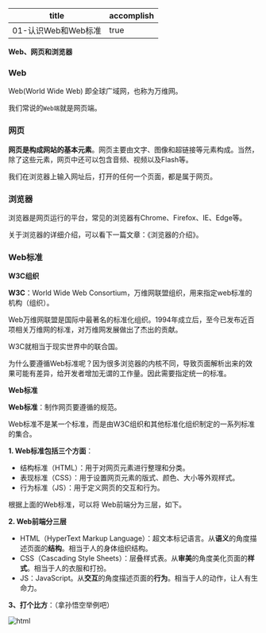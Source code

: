 | title               | accomplish |
| ------------------- | ---------- |
| 01-认识Web和Web标准 | true       |

**Web、网页和浏览器**

### Web

Web(World Wide Web) 即全球广域网，也称为万维网。

我们常说的`Web端`就是网页端。



### 网页

**网页是构成网站的基本元素**。网页主要由文字、图像和超链接等元素构成。当然，除了这些元素，网页中还可以包含音频、视频以及Flash等。

我们在浏览器上输入网址后，打开的任何一个页面，都是属于网页。

### 浏览器

浏览器是网页运行的平台，常见的浏览器有Chrome、Firefox、IE、Edge等。

关于浏览器的详细介绍，可以看下一篇文章：《浏览器的介绍》。

### Web标准

**W3C组织**

**W3C**：World Wide Web Consortium，万维网联盟组织，用来指定web标准的机构（组织）。

Web万维网联盟是国际中最著名的标准化组织。1994年成立后，至今已发布近百项相关万维网的标准，对万维网发展做出了杰出的贡献。

W3C就相当于现实世界中的联合国。

为什么要遵循Web标准呢？因为很多浏览器的内核不同，导致页面解析出来的效果可能有差异，给开发者增加无谓的工作量。因此需要指定统一的标准。

**Web标准**

**Web标准**：制作网页要遵循的规范。

Web标准不是某一个标准，而是由W3C组织和其他标准化组织制定的一系列标准的集合。

**1. Web标准包括三个方面**：

   - 结构标准（HTML）：用于对网页元素进行整理和分类。
   - 表现标准（CSS）：用于设置网页元素的版式、颜色、大小等外观样式。
   - 行为标准（JS）：用于定义网页的交互和行为。

根据上面的Web标准，可以将 Web前端分为三层，如下。

**2. Web前端分三层**

- HTML（HyperText Markup Language）：超文本标记语言。从**语义**的角度描述页面的**结构**。相当于人的身体组织结构。
- CSS（Cascading Style Sheets）：层叠样式表。从**审美**的角度美化页面的**样式**。相当于人的衣服和打扮。
- JS：JavaScript。从**交互**的角度描述页面的**行为**。相当于人的动作，让人有生命力。

**3、打个比方**：（拿孙悟空举例吧）

![html](https://i0.hdslb.com/bfs/article/e550c8fc939fcd1756a5150596a17c315fff4c04.gif)
